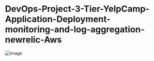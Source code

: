 # DevOps-Project-3-Tier-YelpCamp-Application-Deployment-monitoring-and-log-aggregation-newrelic-Aws
![image](https://github.com/user-attachments/assets/bb3b8976-8928-401c-a189-c4d4d06637be)
